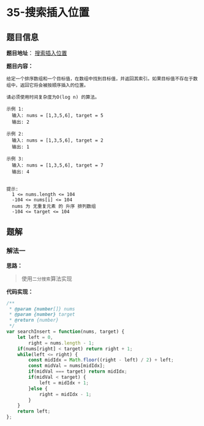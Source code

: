 # 35-搜索插入位置

## 题目信息

**题目地址**： [搜索插入位置](https://leetcode.cn/problems/search-insert-position/description/)

**题目内容：**

```text
给定一个排序数组和一个目标值，在数组中找到目标值，并返回其索引。如果目标值不存在于数组中，返回它将会被按顺序插入的位置。

请必须使用时间复杂度为O(log n) 的算法。

示例 1:
  输入: nums = [1,3,5,6], target = 5
  输出: 2

示例 2:
  输入: nums = [1,3,5,6], target = 2
  输出: 1

示例 3:
  输入: nums = [1,3,5,6], target = 7
  输出: 4
 

提示:
  1 <= nums.length <= 104
  -104 <= nums[i] <= 104
  nums 为 无重复元素 的 升序 排列数组
  -104 <= target <= 104
```

## 题解

### 解法一

**思路：**

> 使用`二分搜索`算法实现

**代码实现：**

```javascript
/**
 * @param {number[]} nums
 * @param {number} target
 * @return {number}
 */
var searchInsert = function(nums, target) {
    let left = 0,
        right = nums.length - 1;
    if(nums[right] < target) return right + 1;
    while(left <= right) {
        const midIdx = Math.floor((right - left) / 2) + left;
        const midVal = nums[midIdx];
        if(midVal === target) return midIdx;
        if(midVal < target) {
            left = midIdx + 1;
        }else {
            right = midIdx - 1;
        }
    }
    return left;
};
```